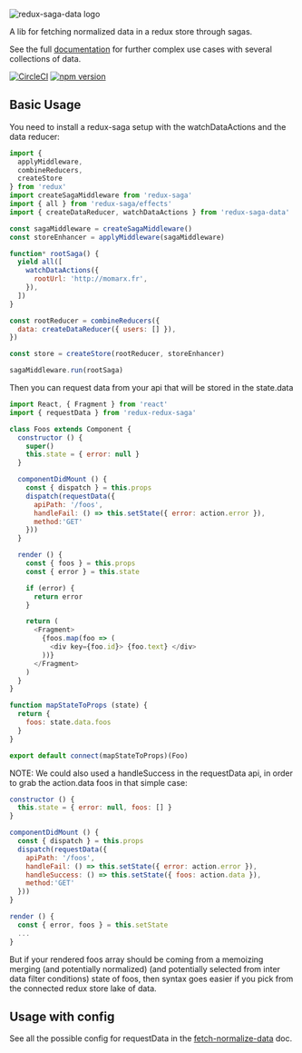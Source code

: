 ![redux-saga-data logo](https://raw.githubusercontent.com/betagouv/redux-saga-data/master/icon.png)

A lib for fetching normalized data in a redux store through sagas.

See the full [documentation](https://redux-saga-data.netlify.com) for further complex use cases with several collections of data.

[![CircleCI](https://circleci.com/gh/betagouv/redux-saga-data/tree/master.svg?style=svg)](https://circleci.com/gh/betagouv/redux-saga-data/tree/master)
[![npm version](https://img.shields.io/npm/v/redux-saga-data.svg?style=flat-square)](https://npmjs.org/package/redux-saga-data)

## Basic Usage

You need to install a redux-saga setup with the watchDataActions and the data reducer:

```javascript
import {
  applyMiddleware,
  combineReducers,
  createStore
} from 'redux'
import createSagaMiddleware from 'redux-saga'
import { all } from 'redux-saga/effects'
import { createDataReducer, watchDataActions } from 'redux-saga-data'

const sagaMiddleware = createSagaMiddleware()
const storeEnhancer = applyMiddleware(sagaMiddleware)

function* rootSaga() {
  yield all([
    watchDataActions({
      rootUrl: 'http://momarx.fr',
    }),
  ])
}

const rootReducer = combineReducers({
  data: createDataReducer({ users: [] }),
})

const store = createStore(rootReducer, storeEnhancer)

sagaMiddleware.run(rootSaga)
```

Then you can request data from your api that will be stored
in the state.data

```javascript
import React, { Fragment } from 'react'
import { requestData } from 'redux-redux-saga'

class Foos extends Component {
  constructor () {
    super()
    this.state = { error: null }
  }

  componentDidMount () {
    const { dispatch } = this.props
    dispatch(requestData({
      apiPath: '/foos',
      handleFail: () => this.setState({ error: action.error }),
      method:'GET'
    }))
  }

  render () {
    const { foos } = this.props
    const { error } = this.state

    if (error) {
      return error
    }

    return (
      <Fragment>
        {foos.map(foo => (
          <div key={foo.id}> {foo.text} </div>
        ))}
      </Fragment>
    )
  }
}

function mapStateToProps (state) {
  return {
    foos: state.data.foos
  }
}

export default connect(mapStateToProps)(Foo)
```

NOTE: We could also used a handleSuccess in the requestData api, in order to grab the action.data foos in that simple case:

```javascript
constructor () {
  this.state = { error: null, foos: [] }
}

componentDidMount () {
  const { dispatch } = this.props
  dispatch(requestData({
    apiPath: '/foos',
    handleFail: () => this.setState({ error: action.error }),
    handleSuccess: () => this.setState({ foos: action.data }),
    method:'GET'
  }))
}

render () {
  const { error, foos } = this.setState
  ...
}
```

But if your rendered foos array should be coming from a memoizing merging (and potentially normalized) (and potentially selected from inter data filter conditions) state of foos, then syntax goes easier if you pick from the connected redux store lake of data.

## Usage with config

See all the possible config for requestData in the [fetch-normalize-data]( https://github.com/betagouv/fetch-normalize-data/tree/master) doc.

